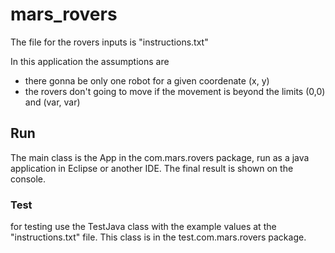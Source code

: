 # mars_rovers
The file for the rovers inputs is "instructions.txt"

In this application the assumptions are
* there gonna be only one robot for a given coordenate  (x, y)
* the rovers don't going to move if the movement is beyond the limits (0,0) and (var, var)


## Run
The main class is the App in the com.mars.rovers package, run as a java application in Eclipse or another IDE. The final result is shown on the console. 

### Test
for testing use the TestJava class with the example values at the "instructions.txt" file.
This class is in the test.com.mars.rovers package.